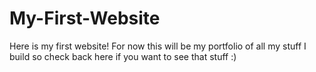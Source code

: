 # My-First-Website
Here is my first website! For now this will be my portfolio of all my stuff I build so check back here if you want to see that stuff :)
